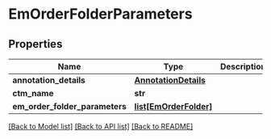 # EmOrderFolderParameters

## Properties
Name | Type | Description | Notes
------------ | ------------- | ------------- | -------------
**annotation_details** | [**AnnotationDetails**](AnnotationDetails.md) |  | [optional] 
**ctm_name** | **str** |  | [optional] 
**em_order_folder_parameters** | [**list[EmOrderFolder]**](EmOrderFolder.md) |  | [optional] 

[[Back to Model list]](../README.md#documentation-for-models) [[Back to API list]](../README.md#documentation-for-api-endpoints) [[Back to README]](../README.md)


